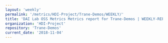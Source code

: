 ```yaml
---
layout: 'weekly'
permalink: '/metrics/HDI-Project/Trane-Demos/WEEKLY/'
title: 'DAI Lab OSS Metrics Metrics report for Trane-Demos | WEEKLY-REPORT-2018-11-04'
organization: 'HDI-Project'
repository: 'Trane-Demos'
current_date: '2018-11-04'
---
```

